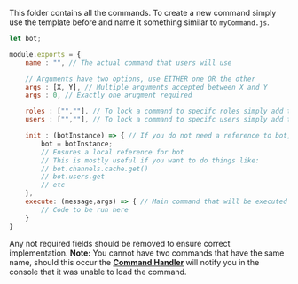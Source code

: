 This folder contains all the commands. To create a new command simply use the template before and name it something similar to `myCommand.js`.

```js
let bot;

module.exports = {
	name : "", // The actual command that users will use

	// Arguments have two options, use EITHER one OR the other
	args : [X, Y], // Multiple arguments accepted between X and Y
	args : 0, // Exactly one arugment required

	roles : ["",""], // To lock a command to specifc roles simply add those roles here
	users : ["",""], // To lock a command to specifc users simply add those user IDs here

	init : (botInstance) => { // If you do not need a reference to bot, simply remove this function
		bot = botInstance;
		// Ensures a local reference for bot
		// This is mostly useful if you want to do things like:
		// bot.channels.cache.get()
		// bot.users.get
		// etc
	},
	execute: (message,args) => { // Main command that will be executed on call
		// Code to be run here
	}
}
```

Any not required fields should be removed to ensure correct implementation. **Note:** You cannot have two commands that have the same name, should this occur the [**Command Handler**](https://github.com/cheesenibbles123/js-bot/blob/master/commandHandler.js) will notify you in the console that it was unable to load the command.
